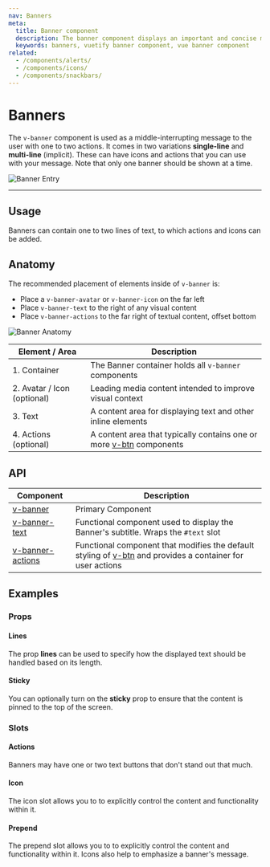 ```yaml
---
nav: Banners
meta:
  title: Banner component
  description: The banner component displays an important and concise message for a user to address. It can also indicate actions that the user can take.
  keywords: banners, vuetify banner component, vue banner component
related:
  - /components/alerts/
  - /components/icons/
  - /components/snackbars/
---
```


# Banners

The `v-banner` component is used as a middle-interrupting message to the user with one to two actions. It comes in two variations **single-line** and **multi-line** (implicit). These can have icons and actions that you can use with your message. Note that only one banner should be shown at a time.

![Banner Entry](https://cdn.vuetifyjs.com/docs/images/components-temp/v-banner/v-banner-entry.png)

---

## Usage

Banners can contain one to two lines of text, to which actions and icons can be added.

<usage name="v-banner" />

<entry />

## Anatomy

The recommended placement of elements inside of `v-banner` is:

* Place a `v-banner-avatar` or `v-banner-icon` on the far left
* Place `v-banner-text` to the right of any visual content
* Place `v-banner-actions` to the far right of textual content, offset bottom

![Banner Anatomy](https://cdn.vuetifyjs.com/docs/images/components-temp/v-banner/v-banner-anatomy.png)

| Element / Area | Description |
| - | - |
| 1. Container | The Banner container holds all `v-banner` components |
| 2. Avatar / Icon (optional) | Leading media content intended to improve visual context |
| 3. Text | A content area for displaying text and other inline elements |
| 4. Actions (optional) | A content area that typically contains one or more [v-btn](/components/buttons) components |

## API

| Component | Description |
| - | - |
| [v-banner](/api/v-banner/) | Primary Component |
| [v-banner-text](/api/v-banner-text/) | Functional component used to display the Banner's subtitle. Wraps the `#text` slot |
| [v-banner-actions](/api/v-banner-actions/) | Functional component that modifies the default styling of [v-btn](/components/buttons/) and provides a container for user actions |

<api-inline hide-links />

## Examples

### Props

#### Lines

The prop **lines** can be used to specify how the displayed text should be handled based on its length.

<example file="v-banner/prop-lines" />

#### Sticky

You can optionally turn on the **sticky** prop to ensure that the content is pinned to the top of the screen.

<example file="v-banner/prop-sticky" />

### Slots

#### Actions

Banners may have one or two text buttons that don't stand out that much.

<example file="v-banner/slot-actions" />

#### Icon

The icon slot allows you to to explicitly control the content and functionality within it.

<example file="v-banner/slot-icon" />

#### Prepend

The prepend slot allows you to to explicitly control the content and functionality within it. Icons also help to emphasize a banner's message.

<example file="v-banner/slot-prepend" />
